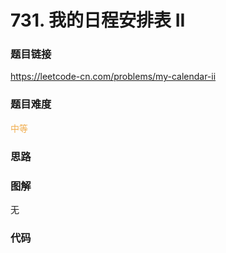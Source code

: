 # 731. 我的日程安排表 II

### 题目链接

https://leetcode-cn.com/problems/my-calendar-ii

### 题目难度

<font color=#F0AD4E>中等</font>

### 思路



### 图解

无

### 代码

```python
```